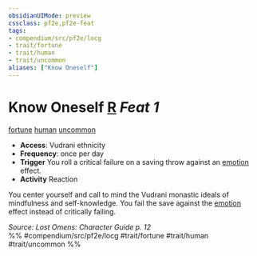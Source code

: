 ```yaml
---
obsidianUIMode: preview
cssclass: pf2e,pf2e-feat
tags:
- compendium/src/pf2e/locg
- trait/fortune
- trait/human
- trait/uncommon
aliases: ["Know Oneself"]
---
```

# Know Oneself  [R](../../rules/core-rulebook/chapter-9-playing-the-game.md#Actions "Reaction") *Feat 1*  
[fortune](../../rules/traits/fortune.md)  [human](../../rules/traits/human.md)  [uncommon](../../rules/traits/uncommon.md)  

- **Access**: Vudrani ethnicity
- **Frequency**: once per day
- **Trigger** You roll a critical failure on a saving throw against an [emotion](../../rules/traits/emotion.md) effect.
- **Activity** Reaction

You center yourself and call to mind the Vudrani monastic ideals of mindfulness and self-knowledge. You fail the save against the [emotion](../../rules/traits/emotion.md) effect instead of critically failing.

*Source: Lost Omens: Character Guide p. 12*  
%% #compendium/src/pf2e/locg #trait/fortune #trait/human #trait/uncommon %%